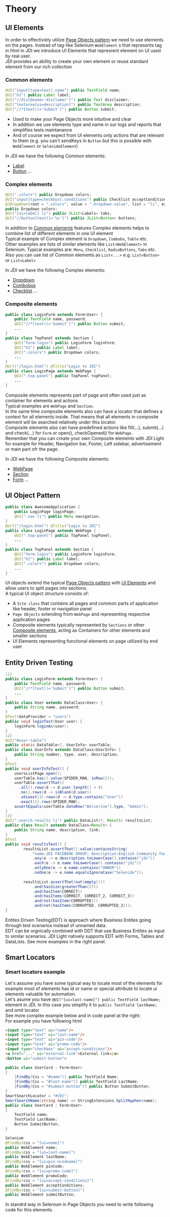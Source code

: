 # Theory
## UI Elements
In order to effectiviely utilize <a href="https://github.com/SeleniumHQ/selenium/wiki/PageObjects" target="_blank">Page Objects pattern</a> we need to use elements on the pages. Instead of tag-like Selenium ```WebElement``` s that represents tag in html in JDI we introduce UI Elements that represrent element on UI used by real user.</br>
JDI provides an ability to create your own element or reuse standard element from our rich collection</br>

### Common elements

```java 
@UI("input[type=text].name") public TextField name;
@UI("h1") public Label label;
@UI("//div[@name='disclamer']") public Text disclaimer;
@UI("textarea[ui=description]") public TextArea description;
@UI("//*[text()='Submit']") public Button submit;
```
- Used to make your Page Objects more intuitive and clear
- In addition we use elements type and name in our logs and reports that simplifies tests maintanance
- And of course we expect from UI elements only actions that are relevant to them (e.g. you can't sendKeys in ```Button``` but this is possible with ```WebElement``` or ```SelenideElement```)

In JDI we have the following Common elements:</br>
- [Label](https://jdi-docs.github.io/jdi-light/?java#label)</br> 
- [Button](https://jdi-docs.github.io/jdi-light/?java#button) ...


### Complex elements

```java 
@UI(".colors") public Dropdown colors;
@UI("input[type=checkbox].conditions") public Checklist acceptConditions;
@JDropdown(root = ".colors", value = ".dropdown-value", list = "li", expand = ".caret")
public Dropdown colors;
@UI("[ui=label] li") public JList<Labels> tabs;
@UI("//button[text()='%s']") public JList<Button> buttons;
```
In addition to [Common elements](https://jdi-docs.github.io/jdi-light/?java#common-elements) features Complex elements helps to combine list of different elements in one UI element</br>
Typical example of Complex element is ```Dropdown```, ```Combobx```, ```Table``` etc.</br>
Other examples are lists of similar elements like ```List<WebElement>``` in Selenium. Typical examples are: ```Menu```, ```Checklist```, ```RadioButtons```, ```Tabs``` etc.
Also you can use list of Common elements as ```List<...>``` e.g. ```List<Button>``` or ```List<Label>```

In JDI we have the following Complex elements:</br>
- [Dropdown](https://jdi-docs.github.io/jdi-light/?java#dropdown)</br>
- [Combobox](https://jdi-docs.github.io/jdi-light/?java#combobox)</br> 
- [Checklist](https://jdi-docs.github.io/jdi-light/?java#checklist) ...

### Composite elements

```java
public class LoginForm extends Form<User> {
    public TextField name, password;
    @UI("//*[text()='Submit']") public Button submit;
    ...
}
public class TopPanel extends Section {
    @UI("form.login") public LoginForm loginForm;
    @UI("h1") public Label label;
    @UI(".colors") public Dropdown colors;
    ...
}
@Url("/login.html") @Title("Login to JDI")
public class LoginPage extends WebPage {
    @UI(".top-panel") public TopPanel topPanel;
    ...
}
```
Composite elements represents part of page and often used just as container for elements and actions</br>
Typical examples are ```WebPage``` and ```Section```.</br>
In the same time composite elements also can have a locator that defines a context for all elements inside. That means that all elements in composite element will be searched relatively under this locator.</br>
Composite elements also can have predefined actions like fill(...), submit(...) and check(...) for ```Form``` or open(), checkOpened() for ```WebPage```.</br>
Remember that you can create your own Composite elements with JDI Light for example for Header, Navigation bar, Footer, Left sidebar, advertisement or main part ofr the page.</br>

In JDI we have the following Composite elements:</br>
- [WebPage](https://jdi-docs.github.io/jdi-light/?java#webpage)</br> 
- [Section](https://jdi-docs.github.io/jdi-light/?java#section)</br>
- [Form](https://jdi-docs.github.io/jdi-light/?java#form) ...


## UI Object Pattern

```java
public class AwesomeApplication {
    public LoginPage loginPage;
    @UI(".nav li") public Menu navigation;
}
@Url("/login.html") @Title("Login to JDI")
public class LoginPage extends WebPage {
    @UI(".top-panel") public TopPanel topPanel;
    ...
}
public class TopPanel extends Section {
    @UI("form.login") public LoginForm loginForm;
    @UI("h1") public Label label;
    @UI(".colors") public Dropdown colors;
    ...
}
```
UI objects extend the typical <a href="https://github.com/SeleniumHQ/selenium/wiki/PageObjects" target="_blank">Page Objects pattern</a> with [UI Elements](https://jdi-docs.github.io/jdi-light/?java#ui-elements) and allow users to split pages into sections.</br>
A typical UI object structure consists of:</br>
- A ```Site class``` that contains all pages and common parts of application like header, footer or navigation panel</br>
- ```Page Objects``` extending from ```WebPage``` and representing respective application pages</br>
- Composite elements typically represented by ```Sections``` or other [Composite elements](https://jdi-docs.github.io/jdi-light/?java#composite-elements), acting as Containers for other elements and smaller sections</br>
- UI Elements representing functional elements on page utilized by end user


## Entity Driven Testing

```java
(1)
public class LoginForm extends Form<User> {
    public TextField name, password;
    @UI("//*[text()='Submit']") public Button submit;
    ...
}
public class User extends DataClass<User> {
    public String name, password;
}
@Test(dataProvider = "users")
public void loginTest(User user) {
    loginForm.loginAs(user);
}
(2)
@UI("#user-table")
public static DataTable<?, UserInfo> userTable;
public class UserInfo extends DataClass<UserInfo> {
    public String number, type, user, description;
}
@Test
public void userInfoTest() {
    usersListPage.open();
    userTable.has().value(SPIDER_MAN, inRow(2));
    userTable.assertThat()
      .all().rows(d -> d.user.length() > 4)
      .no().rows(d -> isBlank(d.user))
      .atLeast(3).rows(d -> d.type.contains("User"))
      .exact(1).rows(SPIDER_MAN);
    assertEquals(userTable.dataRow("Wolverine").type, "Admin");
}
(3)
@UI(".search-results li") public DataList<?, Result> resultsList;
public class Result extends DataClass<Result> {
    public String name, description, link;
}
@Test
public void resultsTest() {
        resultsList.assertThat().value(containsString(
            "name:JDI FACEBOOK GROUP; description:English Community Facebook group"))
            .any(e -> e.description.toLowerCase().contains("jdi"))
            .each(e -> e.name.toLowerCase().contains("jdi"))
            .onlyOne(e -> e.name.contains("OWNER"))
            .noOne(e -> e.name.equalsIgnoreCase("Selenide"));
            
        resultsList.assertThat(not(empty()))
            .and(hasSize(greaterThan(2)))
            .and(hasItem(CORRECT))
            .and(hasItems(CORRECT, CORRECT_2, CORRECT_3))
            .and(not(hasItem(CORRUPTED)))
            .and(not(hasItems(CORRUPTED, CORRUPTED_2)));
}
```
Entites Driven Testing(EDT) is approach where Business Entites going through test scenarios instead of unnamed data.</br>
EDT can be orgnically combined with DDT that use Business Entites as input to similar scenarios.
JDI Light natively supports EDT with Forms, Tables and DataLists. See more examples in the right panel.

## Smart Locators
### Smart locators example
Let's assume you have some typical way to locate most of the elements for example most of elements has id or name or special attribute to locate ui elements valuable for automation. </br>
Let's asume you have `@UI("[ui=last-name]") public TextField lastName;`  element in JDI. In this case you simplify it to `public TextField lastName;` and omit locator</br>
See more complex example below and in code panel at the right:</br>
For example you have following html</br>

```html
<input type="text" ui="name"/>
<input type="text" ui="last-name"/>
<input type="text" ui="pin-code"/>
<input type="text" ui="promo-code"/>
<input type="checkbox" ui="accept-conditions"/>
<a href="..." ui="external-link">External link</a>
<button ui="submit-button">
```

```csharp
public class UserCard : Form<User>
{
    [FindBy(Css = "#name")] public TextField Name;
    [FindBy(Css = "#last-name")] public TextField LastName;
    [FindBy(Css = "#submit-button")] public Button SubmitButton;
}
SmartSearchLocator = "#{0}";
SmartSearchName(string name) => StringExtensions.SplitHyphen(name);
public class UserCard : Form<User>
{
    TextField name; 
    TextField LastName;
    Button SubmitButton;
}
```
```java
Selenium
@FindBy(css = "[ui=name]") 
public WebElement name;
@FindBy(css = "[ui=last-name]") 
public WebElement lastName;
@FindBy(css = "[ui=pin-ncodeame]") 
public WebElement pinCode;
@FindBy(css = "[ui=promo-code]") 
public WebElement promoCode;
@FindBy(css = "[ui=accept-conditions]") 
public WebElement acceptConditions;
@FindBy(css = "[ui=submit-button]") 
public WebElement submitButton; 
```
In standrd way in Selenium in Page Objects you need to write following code for this elements.
</br></br></br></br></br></br></br></br></br></br></br></br>

```java
@UI("[ui=name]") public Textfield name;
@UI("[ui=last-name]") public Textfield lastName;
@UI("[ui=pin-code]") public Textfield pinCode;
@UI("[ui=promo-code]") public Textfield promoCode;
@UI("[ui=accept-conditions]") public Checkbox acceptConditions;
@UI("[ui=submit-button]") public Button submitButton;
```
In JDI Light with standard UI Objects code be more obvious but still has duplications in locator and element name.
</br></br></br></br></br></br>

```java
public Textfield name, lastName, pinCode, promoCode;
public Checkbox acceptConditions;
public Button submitButton;
```
And using smart locators you can write this without any duplications (without locators) just in few lines</br>
Isn't this looks cool?</br></br>

### Define smart locator using test.properties

```java
smart.locators="[ui=%s]"
smart.locators.toName=UPPER_SNAKE_CASE
```
You can setup your smart locators in `test.properties` in following way:</br>
Setup `smart.locators=`</br>
put `#%s` in case you smart locator is id</br>
put `.%s` for class</br>
put `[name=%s]` for name or other attribute</br>
</br>
For example you set `smart.locators=[ui=%s]`</br>
Setup `smart.toName=`</br>
`kebab-case` will produce `[ui=last-name]` locator for public WebElement lastName;</br>
`camelCase` will produce `[ui=lastName]` locator for public WebElement lastName;</br>
`snake_case` will produce `[ui=last_name]` locator for public WebElement lastName;</br>
`PascalCase` will produce `[ui=LastName]` locator for public WebElement lastName;</br>
`UPPER_SNAKE_CASE` will produce `[ui=LAST_NAME]` locator for public WebElement lastName;</br>
or if you have `smart.locators=//*[text()='%s']`</br>
`First Upper Case` will produce `//*[text()='Submit Form']` locator for public WebElement submitForm;</br>
`ALL UPPER CASE` will produce `//*[text()='SUBMIT FORM']` locator for public WebElement submitForm;</br>

### Define smart locator using WebSettings

```java
WebSettings.SMART_SEARCH_LOCATORS = asList("#%s");
WebSettings.SMART_SEARCH_NAME = StringUtils::toKebabCase;
JDI Light like
WebSettings.SMART_SEARCH = el -> {
  String locatorName = toKebabCase(el.getName());
  UIElement element = $("[auto="+locatorName+"]", el.base().parent));
  element.setName(el.getName());
  return element.getWebElement();
}
Selenium like:
WebSettings.SMART_SEARCH = el -> {
  String locatorName = toKebabCase(el.getName());
  return getDriver.findElement(By.cssClass("[auto="+locatorName+"]"));
}
```
From other hands you can setup Smart Locators in code using `WebSettings.SMART_SEARCH_NAME` and `WebSettings.SMART_SEARCH_LOCATORS` variables</br>
Or you can define by yourself what should be done in case of UI Element has no locator using `WebSettings.SMART_SEARCH` function

## JDI Locators (simple as css powerful as xpath)
With JDI Light you can use simple and fast css selecctors with power of xpath locators. Now you can search by text or index in css or even move up and down in html tree.</br>
See some examples below:</br>
XPath: `//div[contains(@class,'btn')]//*[text()='Submit']`</br>
JDI Locator: `div.btn['Submit']`

XPath: `//*[contains(@class,'nav-menu')]//*[@data-role='header']//*[contains(text(),'Navigation menu')]`</br>
JDI Locator: `.nav-menu [data-role=header][*'Navigation menu']`</br>

XPath: `//label[text()='Gold status']/..//input[@type='checkbox']`</br>
JDI Locator: `label['Gold status']<input[type=checkbox]`</br>

XPath: `//*[contains(@class,'nav-menu')]//*[@data-role='header'][3]`</br>
JDI Locator: `.nav-menu [data-role=header][3]`</br>
